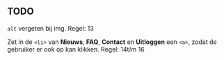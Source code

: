 ## TODO

`alt` vergeten bij img. Regel: 13

Zet in de `<li>` van **Nieuws**, **FAQ**, **Contact** en **Uitloggen** een `<a>`, zodat de gebruiker er ook op kan klikken. Regel: 14t/m 16